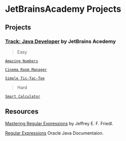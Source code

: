 # JetBrainsAcademy Projects

## Projects

### [Track: Java Developer](https://hyperskill.org/tracks/1) by JetBrains Acedemy

> Easy

[`Amazing Numbers`](https://hyperskill.org/projects/184?track=1)

[`Cinema Room Manager`](https://hyperskill.org/projects/133?track=1)

[`Simple Tic-Tac-Toe`](https://hyperskill.org/projects/48?track=1)

> Hard

[`Smart Calculator`](https://hyperskill.org/projects/42?track=1)

## Resources
[Mastering Regular Expressions](http://www.amazon.com/exec/obidos/ASIN/0596002890/javasoftsunmicroA) by Jeffrey E. F. Friedl.

[Regular Expressions](https://docs.oracle.com/javase/tutorial/essential/regex/index.html) Oracle Java Documentaion.
